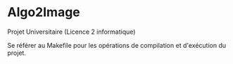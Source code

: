 # Algo2Image
Projet Universitaire (Licence 2 informatique)

Se référer au Makefile pour les opérations de compilation et d'exécution du projet.
